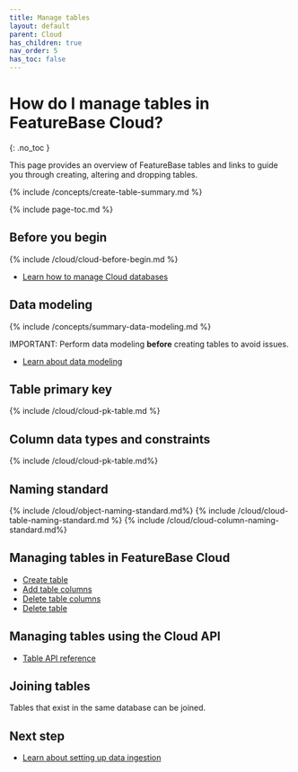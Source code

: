 ```yaml
---
title: Manage tables
layout: default
parent: Cloud
has_children: true
nav_order: 5
has_toc: false
---
```


# How do I manage tables in FeatureBase Cloud?
{: .no_toc }

This page provides an overview of FeatureBase tables and links to guide you through creating, altering and dropping tables.

{% include /concepts/create-table-summary.md %}

{% include page-toc.md %}

## Before you begin

{% include /cloud/cloud-before-begin.md %}
* [Learn how to manage Cloud databases](/docs/cloud/cloud-databases/cloud-db-manage)

## Data modeling

{% include /concepts/summary-data-modeling.md %}

IMPORTANT: Perform data modeling **before** creating tables to avoid issues.

* [Learn about data modeling](/docs/concepts/overview-data-modeling)

## Table primary key

{% include /cloud/cloud-pk-table.md %}

## Column data types and constraints

{% include /cloud/cloud-pk-table.md%}

<!--* [Learn about data types and constraints](/docs/sql-preview/data-types/data-types-home)-->

## Naming standard

{% include /cloud/object-naming-standard.md%}
{% include /cloud/cloud-table-naming-standard.md %}
{% include /cloud/cloud-column-naming-standard.md%}

## Managing tables in FeatureBase Cloud

* [Create table](/docs/cloud/cloud-tables/cloud-table-create)
* [Add table columns](/docs/cloud/cloud-tables/cloud-table-add-column)
* [Delete table columns](/docs/cloud/cloud-tables/cloud-table-delete-column)
* [Delete table](/docs/cloud/cloud-tables/cloud-table-delete)

## Managing tables using the Cloud API

* [Table API reference](https://api-docs-featurebase-cloud.redoc.ly/v2#tag/Tables)

## Joining tables

Tables that exist in the same database can be joined.

## Next step

* [Learn about setting up data ingestion](/docs/cloud/cloud-ingest/cloud-ingest-manage)
